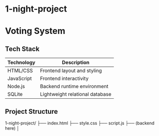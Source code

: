 # 1-night-project

# Voting System 

##  Tech Stack

| Technology | Description                         |
|------------|-------------------------------------|
| HTML/CSS   | Frontend layout and styling         |
| JavaScript | Frontend interactivity              |
| Node.js    | Backend runtime environment         |
| SQLite     | Lightweight relational database     |


## Project Structure

1-night-project/
├── index.html
├── style.css
├── script.js
├── (backend here)
│
